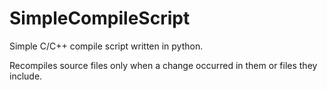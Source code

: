 # SimpleCompileScript
Simple C/C++ compile script written in python.

Recompiles source files only when a change occurred in them or files they include.
